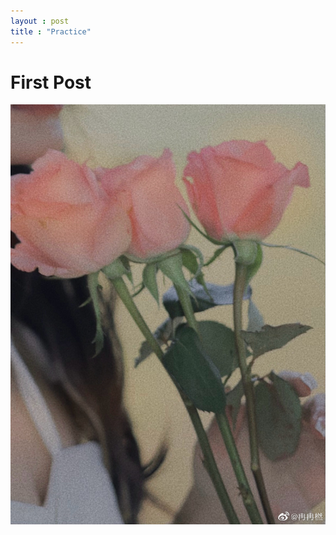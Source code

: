 ```yaml
---
layout : post
title : "Practice"
---
```

# First Post



![EDC902E2-95CD-433F-B85B-6510F6D2067E_1_105_c](assets/images/EDC902E2-95CD-433F-B85B-6510F6D2067E_1_105_c.jpeg)

